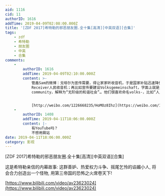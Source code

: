 ```yaml
---
aid: 1116
cid: 11
authorID: 1616
addTime: 2019-04-09T02:08:00.000Z
title: '[ZDF 2017]希特勒的邪恶朋友圈.全十集[高清][中英双语][合集]'
tags:
    - zdf
    - 希特勒
    - 朋友圈
    - 中英
    - 合集
comments:
    -
        authorID: 1616
        addTime: 2019-04-09T02:10:00.000Z
        content: >-
            管鑫Sam的微博：戈培尔为宣传需要，得让家家听收音机，于是国家补贴迅速降价生产，起名Volksempfänger，字面是People's
            Receiver人民收音机；再比如宣传要建设Volksgemeinschaft，字面上就是people‘s
            community，解释为“无阶级的和谐社会”… 他们很喜欢命名volks-，比如“人民汽车”什么的


            [http://weibo.com/1226668235/HoMOz8Ihz](https://weibo.com/1226668235/HoMOz8Ihz)
    -
        authorID: 1408
        addTime: 2019-04-11T18:06:00.000Z
        content: |-
            有YouTube吗？  
            不想用屑站
date: 2019-04-11T18:06:00.000Z
category: 影视
---
```


\[ZDF 2017\]希特勒的邪恶朋友圈.全十集\[高清\]\[中英双语\]\[合集\]

这是希特勒亲信的内幕故事: 这群善妒、热爱权力斗争、摇尾乞怜的谄媚小人, 将会合力创造出一个怪物, 用第三帝国的恐怖之火席卷天下!

[https://www.bilibili.com/video/av23623024](https://www.bilibili.com/video/av23623024)

